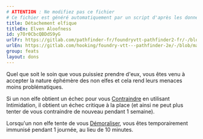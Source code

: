 ```yaml
---
# ATTENTION : Ne modifiez pas ce fichier
# Ce fichier est généré automatiquement par un script d'après les données du module Foundry VTT officiel et de sa traduction
title: Détachement elfique
titleEn: Elven Aloofness
id: y7Or0CbcQBDdS9yG
urlFr: https://gitlab.com/pathfinder-fr/foundryvtt-pathfinder2-fr/-/blob/master/data/feats/y7Or0CbcQBDdS9yG.htm
urlEn: https://gitlab.com/hooking/foundry-vtt---pathfinder-2e/-/blob/master/packs/data/feats.db/elven-aloofness.json
group: feats
layout: dons
---
```

Quel que soit le soin que vous puissiez prendre d'eux, vous êtes venu à accepter la nature éphémère des non elfes et cela rend leurs menaces moins problématiques.

Si un non elfe obtient un échec pour vous [Contraindre](../actions/contraindre.md) en utilisant Intimidation, il obtient un échec critique à la place (et ainsi ne peut plus tenter de vous contraindre de nouveau pendant 1 semaine).

Lorsqu'un non elfe tente de vous [Démoraliser](../actions/démoraliser.md), vous êtes temporairement immunisé pendant 1 journée, au lieu de 10 minutes.


